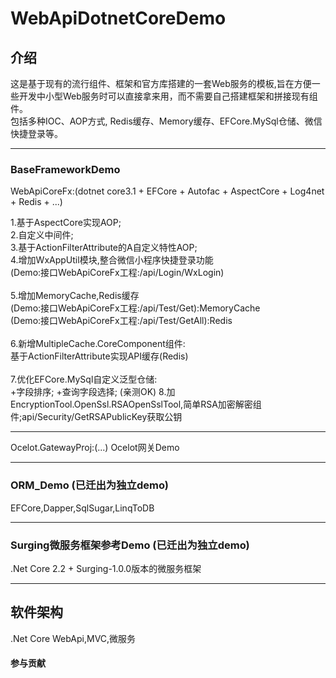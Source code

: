 # WebApiDotnetCoreDemo

## 介绍
这是基于现有的流行组件、框架和官方库搭建的一套Web服务的模板,旨在方便一些开发中小型Web服务时可以直接拿来用，而不需要自己搭建框架和拼接现有组件。<br>
包括多种IOC、AOP方式, Redis缓存、Memory缓存、EFCore.MySql仓储、微信快捷登录等。

------------------------------------------

### BaseFrameworkDemo
WebApiCoreFx:(dotnet core3.1 + EFCore + Autofac + AspectCore + Log4net + Redis + ...)

1.基于AspectCore实现AOP;<br>
2.自定义中间件;<br>
3.基于ActionFilterAttribute的A自定义特性AOP;<br>
4.增加WxAppUtil模块,整合微信小程序快捷登录功能<br>
(Demo:接口WebApiCoreFx工程:/api/Login/WxLogin)<br>
<br>
5.增加MemoryCache,Redis缓存<br>
(Demo:接口WebApiCoreFx工程:/api/Test/Get):MemoryCache<br>
(Demo:接口WebApiCoreFx工程:/api/Test/GetAll):Redis<br>
<br>
6.新增MultipleCache.CoreComponent组件:<br>
    基于ActionFilterAttribute实现API缓存(Redis)<br>
<br>
7.优化EFCore.MySql自定义泛型仓储:<br>
    +字段排序; +查询字段选择; (亲测OK)
8.加EncryptionTool.OpenSsl.RSAOpenSslTool,简单RSA加密解密组件;api/Security/GetRSAPublicKey获取公钥<br>

------------------------------------------

Ocelot.GatewayProj:(...)
Ocelot网关Demo

------------------------------------------

### ORM_Demo (已迁出为独立demo)
EFCore,Dapper,SqlSugar,LinqToDB

------------------------------------------

### Surging微服务框架参考Demo (已迁出为独立demo)
.Net Core 2.2 + Surging-1.0.0版本的微服务框架

------------------------------------------

## 软件架构
.Net Core WebApi,MVC,微服务

#### 参与贡献
